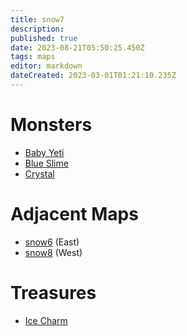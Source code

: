```yaml
---
title: snow7
description: 
published: true
date: 2023-08-21T05:50:25.450Z
tags: maps
editor: markdown
dateCreated: 2023-03-01T01:21:10.235Z
---
```


# Monsters
 * [Baby Yeti](/monsters/baby-yeti)
 * [Blue Slime](/monsters/blue-slime)
 * [Crystal](/monsters/crystal)

# Adjacent Maps
 * [snow6](/maps/snow6) (East)
 * [snow8](/maps/snow8) (West)

# Treasures
 * [Ice Charm](/items/ice-charm)
